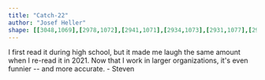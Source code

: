 ```yaml
---
title: "Catch-22"
author: "Josef Heller"
shape: [[3048,1069],[2978,1072],[2941,1071],[2934,1073],[2931,1077],[2932,1101],[2936,1117],[2939,1121],[2990,1125],[2997,1128],[3004,1137],[3006,1204],[3009,1215],[3009,1240],[3011,1246],[3011,1355],[3016,1389],[3020,1447],[3022,1458],[3028,1465],[3044,1469],[3058,1469],[3082,1466],[3086,1463],[3088,1459],[3088,1439],[3085,1424],[3084,1372],[3079,1351],[3081,1327],[3073,1249],[3071,1180],[3069,1169],[3069,1124],[3066,1110],[3066,1076],[3064,1073],[3060,1071],[3051,1069]]
---
```


I first read it during high school, but it made me laugh the same amount when I re-read it in 2021.
Now that I work in larger organizations, it's even funnier -- and more accurate. - Steven
